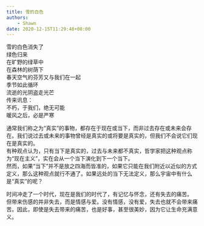 ```yaml
---
title: 雪的白色
authors:
    - Shawn
date: 2020-12-15T11:29:48+08:00
---
```


雪的白色消失了  
绿色归来  
在旷野的绿草中  
在森林的树荫下  
春天空气的芬芳又与我们在一起  
季节如此循环  
流逝的光阴盗走光芒  
传来讯息：  
不朽，于我们，绝无可能  
暖风之后，必是严寒  
<!-- more -->

通常我们称之为“真实”的事物，都存在于现在或当下，而非过去存在或未来会存在。我们说过去或未来的事物曾经是真实的或将要是真实的，但我们不会说它们现在是真实的。  
有种观点认为，只有当下是真实的，过去与未来都不真实，哲学家把这种观点称为“现在主义”，实在会从一个当下演化到下一个当下。  
然而，如果“当下”并不是放之四海而皆准的，如果它只能在我们附近以近似的方式定义，那么这种观点就行不通了。如果远处的当下无法定义，那么宇宙中有什么是“真实”的呢？  

时间冲走了一个时代，现在是我们的时代了，有记忆与怀念，还有失去的痛苦。  
但带来伤感的并非失去，而是情感与爱。没有情感，没有爱，失去也就不会带来痛苦。因此，即使是失去带来的痛苦，也是好事，甚至很美妙，因为它让生命充满意义。  

